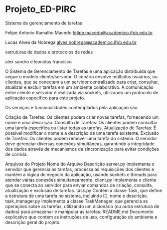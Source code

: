 # Projeto_ED-PIRC
Sistema de gerenciamento de tarefas

Felipe Antonio Ramalho Macedo
felipe.macedo@academico.ifpb.edu.br

Lucas Alves da Nobrega
alves.nobrega@academico.ifpb.edu.br

estruturas de dados e protocolos de redes

alex sandro e leonidas francisco

O Sistema de Gerenciamento de Tarefas é uma aplicação distribuída que segue o modelo cliente/servidor. O cenário envolve múltiplos usuários, ou clientes, que se conectam a um servidor centralizado para criar, consultar, atualizar e excluir tarefas em um ambiente colaborativo. A comunicação entre cliente e servidor é realizada via sockets, utilizando um protocolo de aplicação específico para este projeto.

Os serviços e funcionalidades contemplados pela aplicação são:

Criação de Tarefas: Os clientes podem criar novas tarefas, fornecendo um nome e uma descrição.
Consulta de Tarefas: Os clientes podem consultar uma tarefa específica ou listar todas as tarefas.
Atualização de Tarefas: É possível modificar o nome e a descrição de uma tarefa existente.
Exclusão de Tarefas: Os clientes podem remover uma tarefa do sistema.
O servidor deve gerenciar diversas conexões simultâneas, garantindo a integridade dos dados através de mecanismos de sincronização para evitar condições de corrida.


Arquivos do Projeto
Nome do Arquivo	Descrição
server.py	Implementa o servidor que gerencia as tarefas, processa as requisições dos clientes e mantém a lógica de negócio da aplicação, usando sockets e threads para atender várias conexões simultaneamente.
client.py	Implementa o cliente que se conecta ao servidor para enviar comandos de criação, consulta, atualização e exclusão de tarefas.
task.py	Contém a classe Task, que define a estrutura de uma tarefa no sistema, incluindo ID, nome e descrição.
task_manager.py	Implementa a classe TaskManager, que gerencia as operações sobre as tarefas, utilizando um dicionário (ou outra estrutura de dados) para armazenar e manipular as tarefas.
README.md	Documento explicativo que contém as instruções de uso, configuração do ambiente e descrição geral do projeto.




